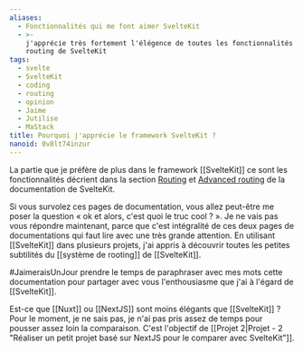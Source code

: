 ```yaml
---
aliases:
  - Fonctionnalités qui me font aimer SvelteKit
  - >-
    j'apprécie très fortement l'élégence de toutes les fonctionnalités de
    routing de SvelteKit
tags:
  - svelte
  - SvelteKit
  - coding
  - routing
  - opinion
  - Jaime
  - Jutilise
  - MaStack
title: Pourquoi j'apprécie le framework SvelteKit ?
nanoid: 0v8lt74inzur
---
```

La partie que je préfère de plus dans le framework [[SvelteKit]] ce sont les fonctionnalités décrient dans la section [Routing](https://kit.svelte.dev/docs/routing) et [Advanced routing](https://kit.svelte.dev/docs/advanced-routing) de la documentation de SvelteKit.

Si vous survolez ces pages de documentation, vous allez peut-être me poser la question « ok et alors, c'est quoi le truc cool ? ». Je ne vais pas vous répondre maintenant, parce que c'est intégralité de ces deux pages de documentations qui faut lire avec une très grande attention.
En utilisant [[SvelteKit]] dans plusieurs projets, j'ai appris à découvrir toutes les petites subtilités du [[système de rooting]] de [[SvelteKit]].

#JaimeraisUnJour prendre le temps de paraphraser avec mes mots cette documentation pour partager avec vous l'enthousiasme que j'ai à l'égard de [[SvelteKit]].

Est-ce que [[Nuxt]] ou [[NextJS]] sont moins élégants que [[SvelteKit]] ? Pour le moment, je ne sais pas, je n'ai pas pris assez de temps pour pousser assez loin la comparaison.
C'est l'objectif de [[Projet 2|Projet - 2 "Réaliser un petit projet basé sur NextJS pour le comparer avec SvelteKit"]].
